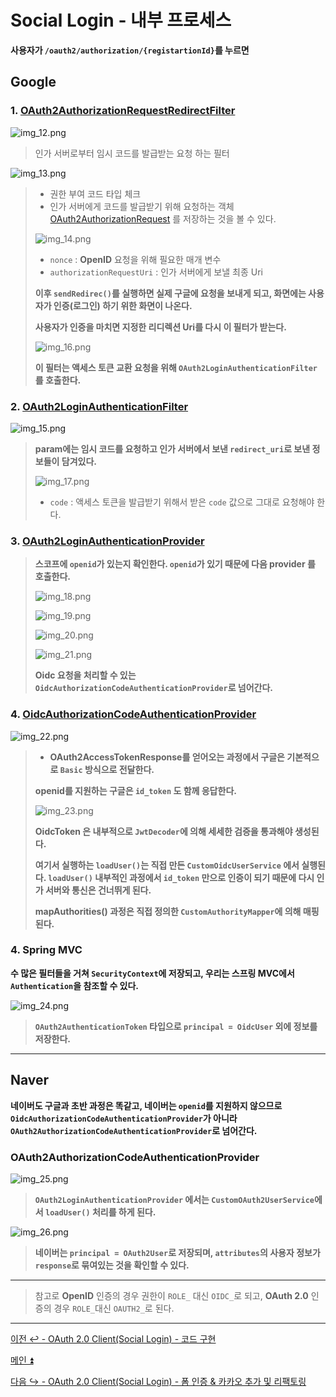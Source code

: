 # Social Login - 내부 프로세스

**사용자가 `/oauth2/authorization/{registartionId}`를 누르면**

## Google

### 1. [OAuth2AuthorizationRequestRedirectFilter](https://github.com/genesis12345678/TIL/blob/main/Spring/security/oauth/OAuth2Login/Authorization%20Code.md)

![img_12.png](image/img_12.png)


> 인가 서버로부터 임시 코드를 발급받는 요청 하는 필터

![img_13.png](image/img_13.png)

> - 권한 부여 코드 타입 체크
> - 인가 서버에게 코드를 발급받기 위해 요청하는 객체 [OAuth2AuthorizationRequest](https://github.com/genesis12345678/TIL/blob/main/Spring/security/oauth/OAuth2Login/Authorization%20Code.md#oauth2authorizationrequest) 를 저장하는 것을 볼 수 있다.
> 
> ![img_14.png](image/img_14.png)
> 
> - `nonce` : **OpenID** 요청을 위해 필요한 매개 변수
> - `authorizationRequestUri` : 인가 서버에게 보낼 최종 Uri
> 
> **이후 `sendRedirec()`를 실행하면 실제 구글에 요청을 보내게 되고, 화면에는 사용자가 인증(로그인) 하기 위한 화면이 나온다.**
> 
> **사용자가 인증을 마치면 지정한 리디렉션 Uri를 다시 이 필터가 받는다.**
> 
> ![img_16.png](image/img_16.png)
> 
> **이 필터는 액세스 토큰 교환 요청을 위해 `OAuth2LoginAuthenticationFilter` 를 호출한다.**

### 2. [OAuth2LoginAuthenticationFilter](https://github.com/genesis12345678/TIL/blob/main/Spring/security/oauth/OAuth2Login/Access%20Token.md#oauth2login---access-token-%EA%B5%90%ED%99%98%ED%95%98%EA%B8%B0)

![img_15.png](image/img_15.png)

> **param에는 임시 코드를 요청하고 인가 서버에서 보낸 `redirect_uri`로 보낸 정보들이 담겨있다.**
> 
> ![img_17.png](image/img_17.png)
> 
> - `code` : 액세스 토큰을 발급받기 위해서 받은 `code` 값으로 그대로 요청해야 한다.

### 3. [OAuth2LoginAuthenticationProvider](https://github.com/genesis12345678/TIL/blob/main/Spring/security/oauth/OAuth2Login/Access%20Token.md#oauth2loginauthenticationprovider)

> **스코프에 `openid`가 있는지 확인한다. `openid`가 있기 때문에 다음 provider 를 호출한다.**
>
> ![img_18.png](image/img_18.png)
>
> ![img_19.png](image/img_19.png)
> 
> ![img_20.png](image/img_20.png)
> 
> ![img_21.png](image/img_21.png)
> 
> **Oidc 요청을 처리할 수 있는 `OidcAuthorizationCodeAuthenticationProvider`로 넘어간다.**

### 4. [OidcAuthorizationCodeAuthenticationProvider](https://github.com/genesis12345678/TIL/blob/main/Spring/security/oauth/OAuth2Login/Access%20Token.md#oidcauthorizationcodeauthenticationprovider)

![img_22.png](image/img_22.png)

> - **OAuth2AccessTokenResponse를 얻어오는 과정에서 구글은 기본적으로 `Basic` 방식으로 전달한다.**
>
> **openid를 지원하는 구글은 `id_token` 도 함께 응답한다.**
> 
> ![img_23.png](image/img_23.png)
>
> **OidcToken 은 내부적으로 `JwtDecoder`에 의해 세세한 검증을 통과해야 생성된다.**
> 
> **여기서 실행하는 `loadUser()`는 직접 만든 `CustomOidcUserService` 에서 실행된다. `loadUser()` 내부적인 과정에서 `id_token` 만으로 인증이 되기 때문에
> 다시 인가 서버와 통신은 건너뛰게 된다.**
> 
> **mapAuthorities() 과정은 직접 정의한 `CustomAuthorityMapper`에 의해 매핑된다.**

### 4. Spring MVC

**수 많은 필터들을 거쳐 `SecurityContext`에 저장되고, 우리는 스프링 MVC에서 `Authentication`을 참조할 수 있다.**

![img_24.png](image/img_24.png)

> **`OAuth2AuthenticationToken` 타입으로 `principal = OidcUser` 외에 정보를 저장한다.**

---

## Naver

**네이버도 구글과 초반 과정은 똑같고, 네이버는 `openid`를 지원하지 않으므로 `OidcAuthorizationCodeAuthenticationProvider`가 아니라 `OAuth2AuthorizationCodeAuthenticationProvider`로 넘어간다.**

### OAuth2AuthorizationCodeAuthenticationProvider

![img_25.png](image/img_25.png)

> **`OAuth2LoginAuthenticationProvider` 에서는 `CustomOAuth2UserService`에서 `loadUser()` 처리를 하게 된다.**

![img_26.png](image/img_26.png)

> **네이버는 `principal = OAuth2User`로 저장되며, `attributes`의 사용자 정보가 `response`로 묶여있는 것을 확인할 수 있다.**

---

> 참고로 **OpenID** 인증의 경우 권한이 `ROLE_` 대신 `OIDC_`로 되고, **OAuth 2.0** 인증의 경우 `ROLE_`대신 `OAUTH2_`로 된다.

---

[이전 ↩️ - OAuth 2.0 Client(Social Login) - 코드 구현](https://github.com/genesis12345678/TIL/blob/main/Spring/security/oauth/OAuth2Login/Access%20Token.md#oauth2loginauthenticationprovider)

[메인 ⏫](https://github.com/genesis12345678/TIL/blob/main/Spring/security/oauth/main.md)

[다음 ↪️ - OAuth 2.0 Client(Social Login) - 폼 인증 & 카카오 추가 및 리팩토링](https://github.com/genesis12345678/TIL/blob/main/Spring/security/oauth/SocialLogin/Kakao/Main.md)